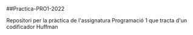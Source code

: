 ##Practica-PRO1-2022

Repositori per la pràctica de l'assignatura Programació 1 que tracta d'un codificador Huffman
